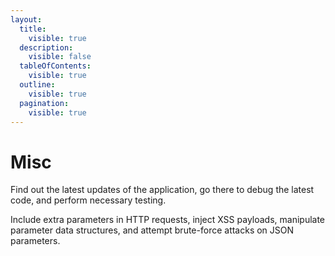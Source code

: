 ```yaml
---
layout:
  title:
    visible: true
  description:
    visible: false
  tableOfContents:
    visible: true
  outline:
    visible: true
  pagination:
    visible: true
---
```


# Misc

Find out the latest updates of the application, go there to debug the latest code, and perform necessary testing.

Include extra parameters in HTTP requests, inject XSS payloads, manipulate parameter data structures, and attempt brute-force attacks on JSON parameters.
